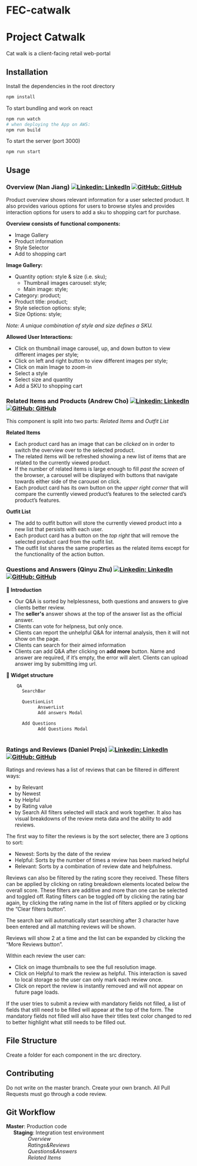 # FEC-catwalk

# Project Catwalk

Cat walk is a client-facing retail web-portal

## Installation


Install the dependencies in the root directory
```bash
npm install
```

To start bundling and work on react
```bash
npm run watch
# when deploying the App on AWS:
npm run build
```

To start the server (port 3000)
```bash
npm run start
```




## Usage
### Overview (Nan Jiang) [![Linkedin: LinkedIn](https://img.shields.io/badge/linkedin-%230077B5.svg?style=for-the-badge&logo=linkedin&logoColor=white&link=https://www.linkedin.com/in/dorajiang/)](https://www.linkedin.com/in/dorajiang/) [![GitHub: GitHub](https://img.shields.io/badge/github-%23121011.svg?style=for-the-badge&logo=github&logoColor=white&link=https://github.com/nannobug)](https://github.com/nannobug)
Product overview shows relevant information for a user selected product. It also provides various options for users to browse styles and provides interaction options for users to add a sku to shopping cart for purchase.
 
**Overview consists of functional components:**
- Image Gallery
- Product information
- Style Selector
- Add to shopping cart
 
**Image Gallery:**
- Quantity option: style & size (i.e. sku);
  - Thumbnail images carousel: style;
  - Main image: style;
- Category: product;
- Product title: product;
- Style selection options: style;
- Size Options: style;
 
*Note: A unique combination of style and size defines a SKU.* 
 
**Allowed User Interactions:**
- Click on thumbnail image carousel, up, and down button to view different images per style;
- Click on left and right button to view different images per style;
- Click on main Image to zoom-in
- Select a style
- Select size and quantity
- Add a SKU to shopping cart

### Related Items and Products (Andrew Cho) [![Linkedin: LinkedIn](https://img.shields.io/badge/linkedin-%230077B5.svg?style=for-the-badge&logo=linkedin&logoColor=white&link=https://www.linkedin.com/in/andrew-cho-b06768218/)](https://www.linkedin.com/in/andrew-cho-b06768218/) [![GitHub: GitHub](https://img.shields.io/badge/github-%23121011.svg?style=for-the-badge&logo=github&logoColor=white&link=https://github.com/AndrewGunnCho)](https://github.com/AndrewGunnCho)
 
This component is split into two parts: *Related Items* and *Outfit List*
  
**Related Items**

<ul>
<li> Each product card has an image that can be <em>clicked</em> on in order to switch the overview over to the selected product. </li>
<li> The related items will be refreshed showing a new list of items that are related to the currently viewed product. </li>
<li> If the number of related items is large enough to fill <em>past the screen</em> of the browser, a carousel will be displayed with buttons that navigate towards either side of the carousel on click. </li>
<li> Each product card has its own button on the <em>upper right corner</em> that will compare the currently viewed product’s features to the selected card’s product’s features. </li>
</ul>
 
**Outfit List**

 <ul>
 <li>The add to outfit button will store the currently viewed product into a new list that persists with each user. </li>
 <li> Each product card has a button on the <em>top right</em> that will remove the selected product card from the outfit list. </li>
 <li>The outfit list shares the same properties as the related items except for the functionality of the action button.</li>
 </ul>

 
### Questions and Answers (Qinyu Zhu) [![Linkedin: LinkedIn](https://img.shields.io/badge/linkedin-%230077B5.svg?style=for-the-badge&logo=linkedin&logoColor=white&link=https://www.linkedin.com/in/qinyu-867152181/)](https://www.linkedin.com/in/qinyu-867152181/) [![GitHub: GitHub](https://img.shields.io/badge/github-%23121011.svg?style=for-the-badge&logo=github&logoColor=white&link=https://github.com/zhuzhuxia078)](https://github.com/zhuzhuxia078)
**:open_book: Introduction**

- Our Q&A is sorted by helplessness, both questions and answers to give clients better review. 
- The **seller's** answer shows at the top of the answer list as the official answer. 
- Clients can vote for helpness, but only once. 
- Clients can report the unhelpful Q&A for internal analysis, then it will not show on the page. 
- Clients can search for their aimed information
- Clients can add Q&A after clicking on **add more** button. Name and answer are required, if it’s empty, the error will alert. Clients can upload answer img by submitting img url.

**:evergreen_tree: Widget structure**
```bash
    QA
      SearchBar

      QuestionList
            AnswerList
            Add answers Modal

      Add Questions
            Add Questions Modal
 
```

 
 
 
 
 
 
### Ratings and Reviews (Daniel Prejs) [![Linkedin: LinkedIn](https://img.shields.io/badge/linkedin-%230077B5.svg?style=for-the-badge&logo=linkedin&logoColor=white&link=https://www.linkedin.com/in/daniel-prejs-7842611a9/)](https://www.linkedin.com/in/daniel-prejs-7842611a9/) [![GitHub: GitHub](https://img.shields.io/badge/github-%23121011.svg?style=for-the-badge&logo=github&logoColor=white&link=https://github.com/dprejs)](https://github.com/dprejs)
 
Ratings and reviews has a list of reviews that can be filtered in different ways:
- by Relevant 
- by Newest
- by Helpful
- by Rating value
- by Search
All filters selected will stack and work together. It also has visual breakdowns of the review meta data and the ability to add reviews. 

The first way to filter the reviews is by the sort selecter, there are 3 options to sort: 
-  Newest: Sorts by the date of the review 
- Helpful: Sorts by the number of times a review has been marked helpful
- Relevant: Sorts by a combination of review date and helpfulness. 

Reviews can also be filtered by the rating score they received. These filters can be applied by clicking on rating breakdown elements located below the overall score. These filters are additive and more than one can be selected and toggled off. Rating filters can be toggled off by clicking the rating bar again, by clicking the rating name in the list of filters applied or by clicking the “Clear filters button”.

The search bar will automatically start searching after 3 character have been entered and all matching reviews will be shown.
 
Reviews will show 2 at a time and the list can be expanded by clicking the “More Reviews button”. 

Within each review the user can: 

- Click on image thumbnails to see the full resolution image.
- Click on Helpful to mark the review as helpful. This interaction is saved to local storage so the user can only mark each review once.
- Click on report the review is instantly removed and will not appear on future page loads.

If the user tries to submit a review with mandatory fields not filled, a list of fields that still need to be filled will appear at the top of the form. The mandatory fields not filled will also have their titles text color changed to red to better highlight what still needs to be filled out.


## File Structure

Create a folder for each component in the src directory.

## Contributing

Do not write on the master branch. Create your own branch.
All Pull Requests must go through a code review.

## Git Workflow

<b>Master</b>: Production code\
&nbsp;&nbsp;&nbsp;&nbsp;&nbsp;<b>Staging</b>: Integration test environment\
&nbsp;&nbsp;&nbsp;&nbsp;&nbsp;&nbsp;&nbsp;&nbsp;&nbsp;&nbsp;&nbsp;&nbsp;&nbsp;&nbsp;&nbsp;<i>Overview</i>\
&nbsp;&nbsp;&nbsp;&nbsp;&nbsp;&nbsp;&nbsp;&nbsp;&nbsp;&nbsp;&nbsp;&nbsp;&nbsp;&nbsp;&nbsp;<i>Ratings&Reviews</i>\
&nbsp;&nbsp;&nbsp;&nbsp;&nbsp;&nbsp;&nbsp;&nbsp;&nbsp;&nbsp;&nbsp;&nbsp;&nbsp;&nbsp;&nbsp;<i>Questions&Answers</i>\
&nbsp;&nbsp;&nbsp;&nbsp;&nbsp;&nbsp;&nbsp;&nbsp;&nbsp;&nbsp;&nbsp;&nbsp;&nbsp;&nbsp;&nbsp;<i>Related Items</i>

